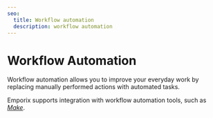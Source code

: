 ```yaml
---
seo:
  title: Workflow automation
  description: workflow automation
---
```


# Workflow Automation

Workflow automation allows you to improve your everyday work by replacing manually performed actions with automated tasks.

Emporix supports integration with workflow automation tools, such as [_Make_](https://github.com/emporix/api-references/blob/master/integrations/workflow-automation/emporix-make/README.md).
